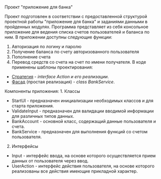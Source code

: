 Проект "приложение для банка"

Проект подготовлен в соответствии с предоставленной структурой проектной работы "приложение для банка" и заданиями данными в пройденных модулях. 
Программа представляет из себя консольное приложение для ведения списка счетов пользователей и баланса по ним.
В приложении доступны следующие функции:
1. Авторизация по логину и паролю
2. Получение баланса по счету авторизованного пользователя
3. Пополнение счета
4. Перевод средств со счета на счет по имени получателя.
В коде применены шаблоны проектирования:

<ul>
    <li>
        <a href="https://refactoring.guru/ru/design-patterns/strategy" target="_blank">Стратегия</a> - <i>interface Action и его реализации</i>.
    </li>
    <li>
        <a href="https://refactoring.guru/ru/design-patterns/facade" target="_blank">Фасад</a> (простая реализация) - <i>class BankService</i>.
    </li>
</ul>
 Компоненты приложения:
 1. Классы  
 
 - StartUI - предназначен инициализации необходимых классов и для старта приложения.  
 - ValidateInput - предназначен для валидации вводимой информации для различных типов данных.  
 - BankAccount - основной класс, содержащий данные пользователя и счета.  
 - BankService - предназначен для выполнения функций со счетом пользователя.  
 2. Интерфейсы  
 - Input - интерфейс ввода, на основе которого осуществляется прием данных от пользователя через ввод.  
 - UserAction - интерфейс действия пользователя, на основе которого реализованы все действия имеющие прикладной характер.  
